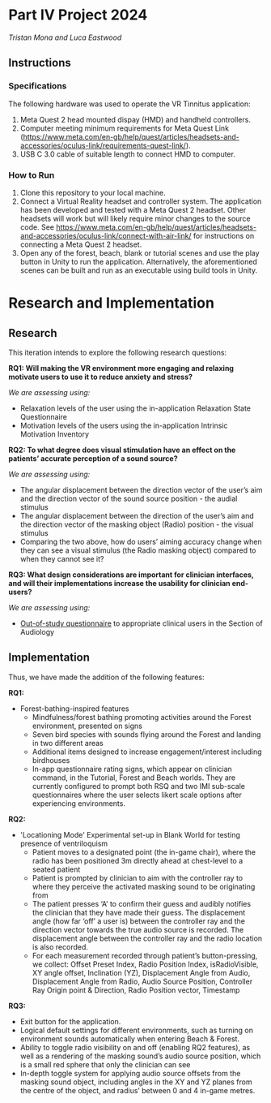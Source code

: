 # Part IV Project 2024

_Tristan Mona and Luca Eastwood_

## Instructions

### Specifications

The following hardware was used to operate the VR Tinnitus application:

1. Meta Quest 2 head mounted dispay (HMD) and handheld controllers.
2. Computer meeting minimum requirements for Meta Quest Link (https://www.meta.com/en-gb/help/quest/articles/headsets-and-accessories/oculus-link/requirements-quest-link/).
3. USB C 3.0 cable of suitable length to connect HMD to computer.

### How to Run

1. Clone this repository to your local machine.
2. Connect a Virtual Reality headset and controller system. The application has been developed and tested with a Meta Quest 2 headset. Other headsets will work but will likely require minor changes to the source code. See https://www.meta.com/en-gb/help/quest/articles/headsets-and-accessories/oculus-link/connect-with-air-link/ for instructions on connecting a Meta Quest 2 headset.
3. Open any of the forest, beach, blank or tutorial scenes and use the play button in Unity to run the application. Alternatively, the aforementioned scenes can be built and run as an executable using build tools in Unity.

# Research and Implementation

## Research

This iteration intends to explore the following research questions:

**RQ1: Will making the VR environment more engaging and relaxing motivate users to use it to reduce anxiety and stress?**

_We are assessing using:_

- Relaxation levels of the user using the in-application Relaxation State Questionnaire
- Motivation levels of the users using the in-application Intrinsic Motivation Inventory

**RQ2: To what degree does visual stimulation have an effect on the patients’ accurate perception of a sound source?**

_We are assessing using:_

- The angular displacement between the direction vector of the user’s aim and the direction vector of the sound source position - the audial stimulus
- The angular displacement between the direction of the user’s aim and the direction vector of the masking object (Radio) position - the visual stimulus
- Comparing the two above, how do users’ aiming accuracy change when they can see a visual stimulus (the Radio masking object) compared to when they cannot see it?

**RQ3: What design considerations are important for clinician interfaces, and will their implementations increase the usability for clinician end-users?**

_We are assessing using:_

- [Out-of-study questionnaire](https://docs.google.com/document/d/1ckg9mz-19ulEoVQRdDhDN_YLQBxtkbLp6Ma3KriSLYc/edit#heading=h.rfhtuyxj25ls) to appropriate clinical users in the Section of Audiology

## Implementation

Thus, we have made the addition of the following features:

**RQ1:**

- Forest-bathing-inspired features
  - Mindfulness/forest bathing promoting activities around the Forest environment, presented on signs
  - Seven bird species with sounds flying around the Forest and landing in two different areas
  - Additional items designed to increase engagement/interest including birdhouses
  - In-app questionnaire rating signs, which appear on clinician command, in the Tutorial, Forest and Beach worlds. They are currently configured to prompt both RSQ and two IMI sub-scale questionnaires where the user selects likert scale options after experiencing environments.

**RQ2:**

- 'Locationing Mode' Experimental set-up in Blank World for testing presence of ventriloquism
  - Patient moves to a designated point (the in-game chair), where the radio has been positioned 3m directly ahead at chest-level to a seated patient
  - Patient is prompted by clinician to aim with the controller ray to where they perceive the activated masking sound to be originating from
  - The patient presses ‘A’ to confirm their guess and audibly notifies the clinician that they have made their guess. The displacement angle (how far ‘off’ a user is) between the controller ray and the direction vector towards the true audio source is recorded. The displacement angle between the controller ray and the radio location is also recorded.
  - For each measurement recorded through patient’s button-pressing, we collect: Offset Preset Index, Radio Position Index, isRadioVisible, XY angle offset, Inclination (YZ), Displacement Angle from Audio, Displacement Angle from Radio, Audio Source Position, Controller Ray Origin point & Direction, Radio Position vector, Timestamp

**RQ3:**

- Exit button for the application.
- Logical default settings for different environments, such as turning on environment sounds automatically when entering Beach & Forest.
- Ability to toggle radio visibility on and off (enabling RQ2 features), as well as a rendering of the masking sound’s audio source position, which is a small red sphere that only the clinician can see
- In-depth toggle system for applying audio source offsets from the masking sound object, including angles in the XY and YZ planes from the centre of the object, and radius’ between 0 and 4 in-game metres.
